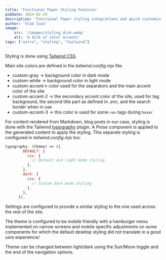 ```yaml
---
title: 'Functional Paper Styling Features'
pubDate: 2024-02-29
description: 'Functional Paper styling integrations and quick customization options'
author: 'Vlad Ivan'
image:
    src: '/images/styling_disk.webp'
    alt: 'A disk of color accents'
tags: ["astro", "styling", "tailwind"]
---
```

Styling is done using [Tailwind CSS](https://tailwindcss.com). 

Main site colors are defined in the *tailwind.config.mjs* file:
+ custom-gray -> background color in dark mode
+ custom-white -> background color in light mode
+ custom-accent-> color used for the separators and the main accent color of the site
+ custom-accent-2 -> the secondary accent color of the site, used for tag background, the second title part as defined in *.env*, and the search border when in use
+ custom-accent-3 -> this color is used for some `<a>` tags during `hover`

For content rendered from Markdown, blog posts in our case, styling is done with the Tailwind [typography](https://github.com/tailwindlabs/tailwindcss-typography) plugin. A *Prose* component is applied to the generated content to apply the styling. This separate styling is configured in *tailwind.config.mjs* too:
```js
typography: (theme) => ({
        DEFAULT: {
          css: {
            // Default and light mode styling
          },
        },
        dark: {
          css: {
            // Custom dark mode styling
          },
        },
      }),
```
Settings are configured to provide a similar styling to the one used across the rest of the site.

The theme is configured to be mobile friendly with a hamburger menu implemented on narrow screens and mobile specific adjustments on some components for which the default desktop styling did not translate in a good usre experience/

Theme can be changed between light/dark using the Sun/Moon toggle and the end of the navigation options.